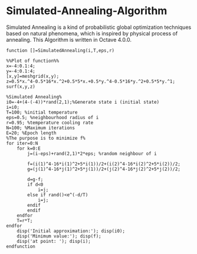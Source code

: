 # Simulated-Annealing-Algorithm
Simulated Annealing is a kind of probabilistic global optimization techniques based on natural phenomena, which is inspired by physical process of annealing. This Algorithm is written in Octave 4.0.0.

    function []=SimulatedAnnealing(i,T,eps,r)

    %%Plot of function%%
	x=-4:0.1:4;
	y=-4:0.1:4;
	[x,y]=meshgrid(x,y);
	z=0.5*x.^4-0.5*16*x.^2+0.5*5*x.+0.5*y.^4-0.5*16*y.^2+0.5*5*y.^1;
	surf(x,y,z)

	%Simulated Annealing%
	i0=-4+(4-(-4))*rand(2,1);%Generate state i (initial state)
	i=i0;
	T=100; %initial temperature
	eps=0.5; %neighbourhood radius of i
	r=0.95; %temperature cooling rate
	N=100; %Maximum iterations
	E=20; %Epoch length
	%The purpose is to minimize f%
	for iter=0:N
  		for k=0:E
      		j=(i-eps)+rand(2,1)*2*eps; %random neighbour of i
      
     		f=(i(1)^4-16*i(1)^2+5*i(1))/2+(i(2)^4-16*i(2)^2+5*i(2))/2;
      		g=(j(1)^4-16*j(1)^2+5*j(1))/2+(j(2)^4-16*j(2)^2+5*j(2))/2;
      
 	  		d=g-f;
      		if d<0
         		i=j;
      		else if rand()<e^(-d/T)
         		i=j;
      		endif
      		endif
  		endfor
  		T=r*T;
	endfor
    	disp('Initial approximation:'); disp(i0);
      	disp('Minimum value:'); disp(f);
      	disp('at point: '); disp(i);
    endfunction

